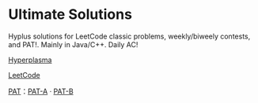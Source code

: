 # Ultimate Solutions

Hyplus solutions for LeetCode classic problems, weekly/biweely contests, and PAT!. Mainly in Java/C++. Daily AC!

<a href="https://www.hyperplasma.top/category/dev/">Hyperplasma</a>

<a href="https://leetcode.cn/problemset/">LeetCode</a>

<a href="https://pintia.cn/problem-sets/dashboard">PAT</a>：<a href="https://pintia.cn/problem-sets/994805342720868352/exam/problems/type/7">PAT-A</a> · <a href="https://pintia.cn/problem-sets/994805260223102976/exam/problems/type/7">PAT-B</a>
